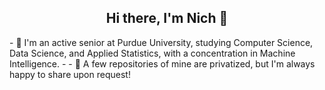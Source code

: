 <h2 align="center"> Hi there, I'm Nich 👋 </h2>
- 🌱 I'm an active senior at Purdue University, studying Computer Science, Data Science, and Applied Statistics, with a concentration in Machine Intelligence.
- 
- 💬 A few repositories of mine are privatized, but I'm always happy to share upon request!



<!--
**NicholasDullam/NicholasDullam** is a ✨ _special_ ✨ repository because its `README.md` (this file) appears on your GitHub profile.

Here are some ideas to get you started:

- 🔭 I’m currently working on ...
- 🌱 I’m currently learning ...
- 👯 I’m looking to collaborate on ...
- 🤔 I’m looking for help with ...
- 💬 Ask me about ...
- 📫 How to reach me: ...
- 😄 Pronouns: ...
- ⚡ Fun fact: ...
-->
